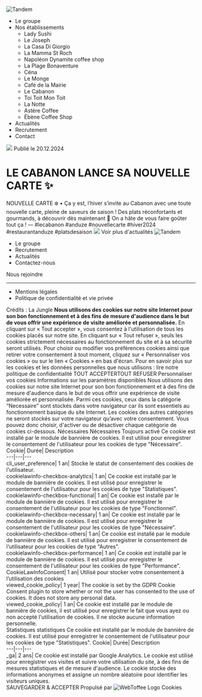 ![Tandem](https://groupe-tandem.fr/content/themes/tandem/resources/assets/images/svg/logo-site-dark.svg)
  * Le groupe
  * Nos établissements
    * Lady Sushi
    * Le Joseph
    * La Casa Di Giorgio
    * La Mamma St Roch
    * Napoléon Dynamite coffee shop
    * La Plage Bonaventure
    * Céna
    * Le Monge
    * Café de la Mairie
    * Le Cabanon
    * Toi Toit Mon Toit
    * La Notte
    * Astère Coffee
    * Ébène Coffee Shop
  * Actualités
  * Recrutement
  * Contact


![](https://groupe-tandem.fr/content/uploads/2024/12/DSC04429.jpg)
Publié le 20.12.2024 
# LE CABANON LANCE SA NOUVELLE CARTE ✨
NOUVELLE CARTE ❄️
•
Ça y est, l’hiver s’invite au Cabanon avec une toute nouvelle carte, pleine de saveurs de saison !
Des plats réconfortants et gourmands, à découvrir dès maintenant 🥰
On a hâte de vous faire goûter tout ça !
— #lecabanon #anduze #nouvellecarte #hiver2024 #restaurantanduze #platsdesaison
![](https://groupe-tandem.fr/content/uploads/2024/12/DSC04429-200x300.jpg)
Voir plus d'actualités
![Tandem](https://groupe-tandem.fr/content/themes/tandem/resources/assets/images/svg/logo-site-dark.svg)
  * Le groupe
  * Recrutement
  * Actualités
  * Contactez-nous


Nous rejoindre
  *   *   * 

  * Mentions légales
  * Politique de confidentialité et vie privée


Crédits : La Jungle
**Nous utilisons des cookies sur notre site Internet pour son bon fonctionnement et à des fins de mesure d'audience dans le but de vous offrir une expérience de visite améliorée et personnalisée.** En cliquant sur « Tout accepter », vous consentez à l'utilisation de tous les cookies placés sur notre site. En cliquant sur « Tout refuser », seuls les cookies strictement nécessaires au fonctionnement du site et à sa sécurité seront utilisés. Pour choisir ou modifier vos préférences cookies ainsi que retirer votre consentement à tout moment, cliquez sur « Personnaliser vos cookies » ou sur le lien « Cookies » en bas d'écran. Pour en savoir plus sur les cookies et les données personnelles que nous utilisons : lire notre politique de confidentialité
TOUT ACCEPTERTOUT REFUSER
Personnaliser vos cookies
Informations sur les paramètres disponibles 
Nous utilisons des cookies sur notre site Internet pour son bon fonctionnement et à des fins de mesure d'audience dans le but de vous offrir une expérience de visite améliorée et personnalisée. Parmi ces cookies, ceux dans la catégorie “Necessaire” sont stockés dans votre navigateur car ils sont essentiels au fonctionnement basique du site Internet. Les cookies des autres catégories ne seront stockés sur votre navigateur qu’avec votre consentement. Vous pouvez donc choisir, d'activer ou de désactiver chaque catégorie de cookies ci-dessous.
Nécessaires 
Nécessaires 
Toujours activé 
Ce cookie est installé par le module de bannière de cookies. Il est utilisé pour enregistrer le consentement de l'utilisateur pour les cookies de type "Nécessaire". Cookie| Durée| Description  
---|---|---  
cli_user_preference| 1 an| Stocke le statut de consentement des cookies de l'utilisateur.  
cookielawinfo-checkbox-analytics| 1 an| Ce cookie est installé par le module de bannière de cookies. Il est utilisé pour enregistrer le consentement de l'utilisateur pour les cookies de type "Statistiques".  
cookielawinfo-checkbox-functional| 1 an| Ce cookie est installé par le module de bannière de cookies. Il est utilisé pour enregistrer le consentement de l'utilisateur pour les cookies de type "Fonctionnel".  
cookielawinfo-checkbox-necessary| 1 an| Ce cookie est installé par le module de bannière de cookies. Il est utilisé pour enregistrer le consentement de l'utilisateur pour les cookies de type "Nécessaire".  
cookielawinfo-checkbox-others| 1 an| Ce cookie est installé par le module de bannière de cookies. Il est utilisé pour enregistrer le consentement de l'utilisateur pour les cookies de type "Autres".  
cookielawinfo-checkbox-performance| 1 an| Ce cookie est installé par le module de bannière de cookies. Il est utilisé pour enregistrer le consentement de l'utilisateur pour les cookies de type "Performance".  
CookieLawInfoConsent| 1 an| Utilisé pour stocker votre consentement à l’utilisation des cookies  
viewed_cookie_policy| 1 year| The cookie is set by the GDPR Cookie Consent plugin to store whether or not the user has consented to the use of cookies. It does not store any personal data.  
viewed_cookie_policy| 1 an| Ce cookie est installé par le module de bannière de cookies, il est utilisé pour enregistrer le fait que vous ayez ou non accepté l'utilisation de cookies. Il ne stocke aucune information personnelle.  
Statistiques 
statistiques
Ce cookie est installé par le module de bannière de cookies. Il est utilisé pour enregistrer le consentement de l'utilisateur pour les cookies de type "Statistiques". Cookie| Durée| Description  
---|---|---  
_ga| 2 ans| Ce cookie est installé par Google Analytics. Le cookie est utilisé pour enregistrer vos visites et suivre votre utilisation du site, à des fins de mesures statistiques et de mesure d'audience. Le cookie stocke des informations anonymes et assigne un nombre aléatoire pour identifier les visiteurs uniques.  
SAUVEGARDER & ACCEPTER
Propulsé par ![WebToffee Logo](https://groupe-tandem.fr/content/plugins/webtoffee-gdpr-cookie-consent/images/webtoffee-logo.svg)
Cookies
